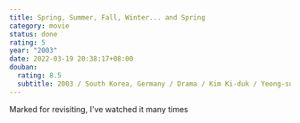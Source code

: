 ```yaml
---
title: Spring, Summer, Fall, Winter... and Spring
category: movie
status: done
rating: 5
year: "2003"
date: 2022-03-19 20:38:17+08:00
douban:
  rating: 8.5
  subtitle: 2003 / South Korea, Germany / Drama / Kim Ki-duk / Yeong-su Oh, Kim Ki-duk
---
```


Marked for revisiting, I've watched it many times
